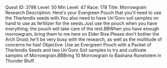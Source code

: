 Quest ID: 3786
Level: 50
Min Level: 47
Race: 178
Title: Morrowgrain Research
Description: Here's your Evergreen Pouch that you'll need to use the Tharlendis seeds with.You also need to have Un'Goro soil samples on hand to use as fertilizer for the seeds.Just use the pouch when you have everything; the pouch will take care of the rest.$B$BWhen you have enough morrowgrain, bring them to me here on Elder Rise.Please don't bother the Arch Druid; he'll be very busy with the research, as well as the multitude of concerns he has!
Objective: Use an Evergreen Pouch with a Packet of Tharlendis Seeds and two Un'Goro Soil samples to try and cultivate samples of Morrowgrain.$B$BBring 10 Morrowgrain to Bashana Runetotem in Thunder Bluff.
